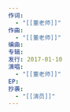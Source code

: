```yaml
---
作词:
  - "[[董老师]]"
作曲:
  - "[[董老师]]"
编曲: 
专辑: 
发行: 2017-01-10
演唱:
  - "[[董老师]]"
EP: 
抄袭:
  - "[[演员]]"
---
```

